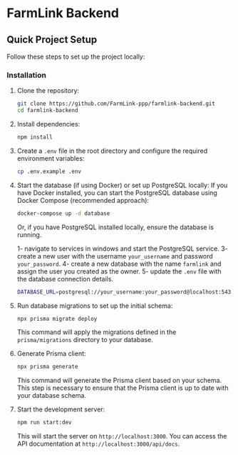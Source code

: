 # FarmLink Backend

## Quick Project Setup

Follow these steps to set up the project locally:

### Installation

1. Clone the repository:

   ```bash
   git clone https://github.com/FarmLink-ppp/farmlink-backend.git
   cd farmlink-backend
   ```

2. Install dependencies:

   ```bash
   npm install
   ```

3. Create a `.env` file in the root directory and configure the required environment variables:

   ```bash
   cp .env.example .env
   ```

4. Start the database (if using Docker) or set up PostgreSQL locally:
   If you have Docker installed, you can start the PostgreSQL database using Docker Compose (recommended approach):

   ```bash
   docker-compose up -d database
   ```

   Or, if you have PostgreSQL installed locally, ensure the database is running.

   1- navigate to services in windows and start the PostgreSQL service.
   3- create a new user with the username `your_username` and password `your_password`.
   4- create a new database with the name `farmlink` and assign the user you created as the owner.
   5- update the `.env` file with the database connection details.

   ```bash
   DATABASE_URL=postgresql://your_username:your_password@localhost:5432/farmlink
   ```

5. Run database migrations to set up the initial schema:

   ```bash
   npx prisma migrate deploy
   ```

   This command will apply the migrations defined in the `prisma/migrations` directory to your database.

6. Generate Prisma client:

   ```bash
   npx prisma generate
   ```

   This command will generate the Prisma client based on your schema.
   This step is necessary to ensure that the Prisma client is up to date with your database schema.

7. Start the development server:

   ```bash
   npm run start:dev
   ```

   This will start the server on `http://localhost:3000`.
   You can access the API documentation at `http://localhost:3000/api/docs`.
